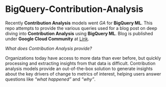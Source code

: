 # BigQuery-Contribution-Analysis

Recently **Contribution Analysis** models went *GA* for **BigQuery ML**. This repo attempts to provide the various queries used for a blog post on deep diving into **Contribution Analysis** using **BigQuery ML**. 
Blog is published under **Google Cloud Community** at  [Link](https://medium.com/google-cloud/unmasking-the-why-a-deep-dive-into-contribution-analysis-with-bigquery-2c6b32ed9933).


*What does Contribution Analysis provide?*

Organizations today have access to more data than ever before, but quickly processing and extracting insights from that data is difficult. Contribution analysis models provide an out-of-the-box solution to generate insights about the key drivers of change to metrics of interest, helping users answer questions like *“what happened”* and *“why”*.
